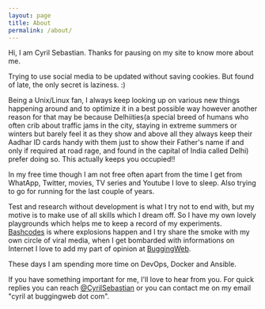 ```yaml
---
layout: page
title: About
permalink: /about/
---
```


Hi, I am Cyril Sebastian. Thanks for pausing on my site to know more about me.

Trying to use social media to be updated without saving cookies. But found of late,
the only secret is laziness. :)

Being a Unix/Linux fan, I always keep looking up on various new things happening around
and to optimize it in a best possible way however another reason for that may be because
Delhiities(a special breed of humans who often crib about traffic jams in the city, staying
in extreme summers or winters but barely feel it as they show and above all they always
keep their Aadhar ID cards handy with them just to show their Father's name if and only
if required at road rage, and found in the capital of India called Delhi) prefer doing so.
This actually keeps you occupied!!

In my free time though I am not free often apart from the time I get from WhatApp, Twitter,
movies, TV series and Youtube I love to sleep. Also trying to go for running for the last
couple of years.

Test and research without development is what I try not to end with, but my motive is to
make use of all skills which I dream off. So I have my own lovely playgrounds which helps
me to keep a record of my experiments. [Bashcodes](http://bashcodes.com/) is where explosions
happen and I try share the smoke with my own circle of viral media, when I get bombarded
with informations on Internet I love to add my part of opinion at [BuggingWeb](http://buggingweb.com).

These days I am spending more time on DevOps, Docker and Ansible. 

If you have something important for me, I'll love to hear from you. For quick replies you
can reach [@CyrilSebastian](https://twitter.com/CyrilSebastian) or you can contact me on
my email "cyril at buggingweb dot com".
